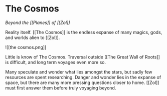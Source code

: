 # The Cosmos
*Beyond the [[Planes]] of [[Zol]]*

Reality itself. [[The Cosmos]] is the endless expanse of many magics, gods, and worlds alien to [[Zol]].

![[the cosmos.png]]

Little is know of The Cosmos. Traversal outside [[The Great Wall of Roots]] is difficult, and long term voyages even more so.

Many speculate and wonder what lies amongst the stars, but sadly few resources are spent researching. Danger and wonder lies in the expanse of space, but there are many more pressing questions closer to home. [[Zol]] must first answer them before truly voyaging beyond.